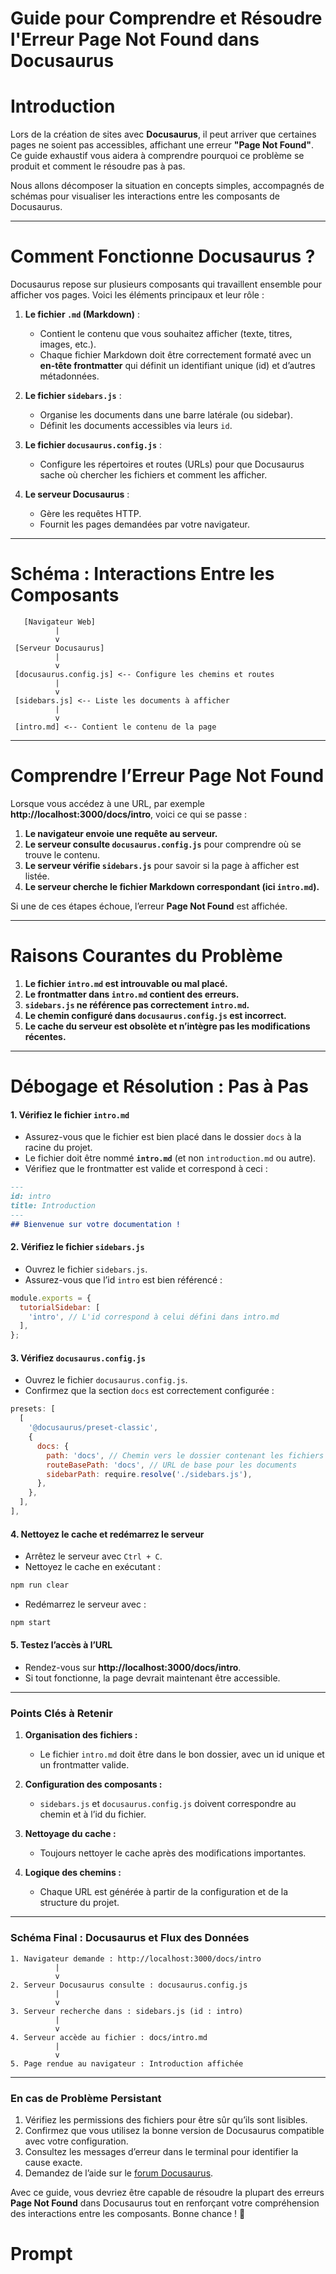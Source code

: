 
# Guide pour Comprendre et Résoudre l'Erreur **Page Not Found** dans Docusaurus

# Introduction
Lors de la création de sites avec **Docusaurus**, il peut arriver que certaines pages ne soient pas accessibles, affichant une erreur **"Page Not Found"**. Ce guide exhaustif vous aidera à comprendre pourquoi ce problème se produit et comment le résoudre pas à pas.

Nous allons décomposer la situation en concepts simples, accompagnés de schémas pour visualiser les interactions entre les composants de Docusaurus.

---

# Comment Fonctionne Docusaurus ?

Docusaurus repose sur plusieurs composants qui travaillent ensemble pour afficher vos pages. Voici les éléments principaux et leur rôle :

1. **Le fichier `.md` (Markdown)** :
   - Contient le contenu que vous souhaitez afficher (texte, titres, images, etc.).
   - Chaque fichier Markdown doit être correctement formaté avec un **en-tête frontmatter** qui définit un identifiant unique (id) et d’autres métadonnées.

2. **Le fichier `sidebars.js`** :
   - Organise les documents dans une barre latérale (ou sidebar).
   - Définit les documents accessibles via leurs `id`.

3. **Le fichier `docusaurus.config.js`** :
   - Configure les répertoires et routes (URLs) pour que Docusaurus sache où chercher les fichiers et comment les afficher.

4. **Le serveur Docusaurus** :
   - Gère les requêtes HTTP.
   - Fournit les pages demandées par votre navigateur.

---

# Schéma : Interactions Entre les Composants

```
   [Navigateur Web]
          |
          v
 [Serveur Docusaurus]
          |
          v
 [docusaurus.config.js] <-- Configure les chemins et routes
          |
          v
 [sidebars.js] <-- Liste les documents à afficher
          |
          v
 [intro.md] <-- Contient le contenu de la page
```

---

# Comprendre l’Erreur **Page Not Found**

Lorsque vous accédez à une URL, par exemple **http://localhost:3000/docs/intro**, voici ce qui se passe :

1. **Le navigateur envoie une requête au serveur.**
2. **Le serveur consulte `docusaurus.config.js`** pour comprendre où se trouve le contenu.
3. **Le serveur vérifie `sidebars.js`** pour savoir si la page à afficher est listée.
4. **Le serveur cherche le fichier Markdown correspondant (ici `intro.md`).**

Si une de ces étapes échoue, l’erreur **Page Not Found** est affichée.

---

# Raisons Courantes du Problème

1. **Le fichier `intro.md` est introuvable ou mal placé.**
2. **Le frontmatter dans `intro.md` contient des erreurs.**
3. **`sidebars.js` ne référence pas correctement `intro.md`.**
4. **Le chemin configuré dans `docusaurus.config.js` est incorrect.**
5. **Le cache du serveur est obsolète et n’intègre pas les modifications récentes.**

---

# Débogage et Résolution : Pas à Pas

#### **1. Vérifiez le fichier `intro.md`**
- Assurez-vous que le fichier est bien placé dans le dossier `docs` à la racine du projet.
- Le fichier doit être nommé **`intro.md`** (et non `introduction.md` ou autre).
- Vérifiez que le frontmatter est valide et correspond à ceci :

```markdown
---
id: intro
title: Introduction
---
## Bienvenue sur votre documentation !
```

#### **2. Vérifiez le fichier `sidebars.js`**
- Ouvrez le fichier `sidebars.js`.
- Assurez-vous que l’id `intro` est bien référencé :

```javascript
module.exports = {
  tutorialSidebar: [
    'intro', // L'id correspond à celui défini dans intro.md
  ],
};
```

#### **3. Vérifiez `docusaurus.config.js`**
- Ouvrez le fichier `docusaurus.config.js`.
- Confirmez que la section `docs` est correctement configurée :

```javascript
presets: [
  [
    '@docusaurus/preset-classic',
    {
      docs: {
        path: 'docs', // Chemin vers le dossier contenant les fichiers Markdown
        routeBasePath: 'docs', // URL de base pour les documents
        sidebarPath: require.resolve('./sidebars.js'),
      },
    },
  ],
],
```

#### **4. Nettoyez le cache et redémarrez le serveur**
- Arrêtez le serveur avec `Ctrl + C`.
- Nettoyez le cache en exécutant :

```bash
npm run clear
```

- Redémarrez le serveur avec :

```bash
npm start
```

#### **5. Testez l’accès à l’URL**
- Rendez-vous sur **http://localhost:3000/docs/intro**.
- Si tout fonctionne, la page devrait maintenant être accessible.

---

### Points Clés à Retenir

1. **Organisation des fichiers :**
   - Le fichier `intro.md` doit être dans le bon dossier, avec un id unique et un frontmatter valide.

2. **Configuration des composants :**
   - `sidebars.js` et `docusaurus.config.js` doivent correspondre au chemin et à l’id du fichier.

3. **Nettoyage du cache :**
   - Toujours nettoyer le cache après des modifications importantes.

4. **Logique des chemins :**
   - Chaque URL est générée à partir de la configuration et de la structure du projet.

---

### Schéma Final : Docusaurus et Flux des Données

```
1. Navigateur demande : http://localhost:3000/docs/intro
          |
          v
2. Serveur Docusaurus consulte : docusaurus.config.js
          |
          v
3. Serveur recherche dans : sidebars.js (id : intro)
          |
          v
4. Serveur accède au fichier : docs/intro.md
          |
          v
5. Page rendue au navigateur : Introduction affichée
```

---

### En cas de Problème Persistant

1. Vérifiez les permissions des fichiers pour être sûr qu’ils sont lisibles.
2. Confirmez que vous utilisez la bonne version de Docusaurus compatible avec votre configuration.
3. Consultez les messages d’erreur dans le terminal pour identifier la cause exacte.
4. Demandez de l’aide sur le [forum Docusaurus](https://docusaurus.io/community/support).

Avec ce guide, vous devriez être capable de résoudre la plupart des erreurs **Page Not Found** dans Docusaurus tout en renforçant votre compréhension des interactions entre les composants. Bonne chance ! 🚀



# Prompt

